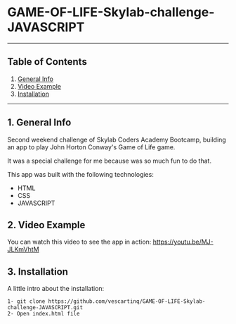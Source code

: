 # GAME-OF-LIFE-Skylab-challenge-JAVASCRIPT

---

## Table of Contents

1. [General Info](#general-info)
2. [Video Example](#video-example)
3. [Installation](#installation)

---

## 1. General Info

Second weekend challenge of Skylab Coders Academy Bootcamp, building an app to play John Horton Conway's Game of Life game.

It was a special challenge for me because was so much fun to do that.

This app was built with the following technologies:

- HTML
- CSS
- JAVASCRIPT

## 2. Video Example

You can watch this video to see the app in action:
https://youtu.be/MJ-JLKmVhtM

## 3. Installation

A little intro about the installation:

```
1- git clone https://github.com/vescartinq/GAME-OF-LIFE-Skylab-challenge-JAVASCRIPT.git
2- Open index.html file
```
